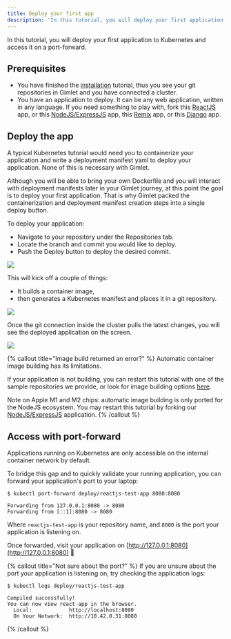 ```yaml
---
title: Deploy your first app
description: 'In this tutorial, you will deploy your first application to Kubernetes and access it on a port-forward.'
---
```


In this tutorial, you will deploy your first application to Kubernetes and access it on a port-forward.

## Prerequisites

- You have finished the [installation](/docs/installation) tutorial, thus you see your git repositories in Gimlet and you have connected a cluster.
- You have an application to deploy. It can be any web application, written in any language. If you need something to play with, fork this [ReactJS](https://github.com/gimlet-io/reactjs-test-app) app, or this [NodeJS/ExpressJS](https://github.com/gimlet-io/expressjs-test-app) app, this [Remix](https://github.com/gimlet-io/remix-test-app) app, or this [Django](https://github.com/gimlet-io/django-test-app) app.

## Deploy the app

A typical Kubernetes tutorial would need you to containerize your application and write a deployment manifest yaml to deploy your application. None of this is necessary with Gimlet.

Although you will be able to bring your own Dockerfile and you will interact with deployment manifests later in your Gimlet journey, at this point the goal is to deploy your first application. That is why Gimlet packed the containerization and deployment manifest creation steps into a single deploy button.

To deploy your application:

- Navigate to your repository under the Repositories tab.
- Locate the branch and commit you would like to deploy.
- Push the Deploy button to deploy the desired commit.

![](/deploy-button.png)

This will kick off a couple of things:

- It builds a container image,
- then generates a Kubernetes manifest and places it in a git repository.

![](/image-build.png)

Once the git connection inside the cluster pulls the latest changes, you will see the deployed application on the screen.

![](/deployed.png)

{% callout title="Image build returned an error?" %}
Automatic container image building has its limitations.

If your application is not building, you can restart this tutorial with one of the sample repositories we provide, or look for image building options [here](/docs/container-image-building).

Note on Apple M1 and M2 chips: automatic image building is only ported for the NodeJS ecosystem. You may restart this tutorial by forking our [NodeJS/ExpressJS](https://github.com/gimlet-io/expressjs-test-app) application.
{% /callout %}

## Access with port-forward

Applications running on Kubernetes are only accessible on the internal container network by default.

To bridge this gap and to quickly validate your running application, you can forward your application's port to your laptop:

```
$ kubectl port-forward deploy/reactjs-test-app 8080:8080

Forwarding from 127.0.0.1:8080 -> 8080
Forwarding from [::1]:8080 -> 8080
```

Where `reactjs-test-app` is your repository name, and `8080` is the port your application is listening on.

Once forwarded, visit your application on [http://127.0.0.1:8080](http://127.0.0.1:8080) 🎉

{% callout title="Not sure about the port?" %}
If you are unsure about the port your application is listening on, try checking the application logs:

```
$ kubectl logs deploy/reactjs-test-app

Compiled successfully!
You can now view react-app in the browser.
  Local:            http://localhost:8080
  On Your Network:  http://10.42.0.31:8080
```

{% /callout %}
